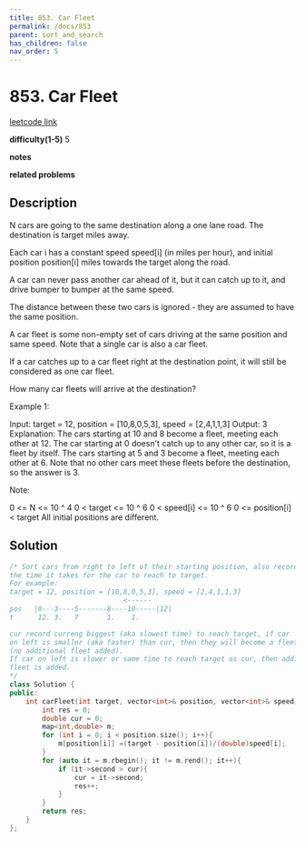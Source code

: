 ```yaml
---
title: 853. Car Fleet
permalink: /docs/853
parent: sort_and_search
has_children: false
nav_order: 5
---
```

# 853. Car Fleet
[leetcode link](https://leetcode.com/problems/car-fleet/)

**difficulty(1-5)** 
5

**notes**   

**related problems**


## Description
N cars are going to the same destination along a one lane road.  The destination is target miles away.

Each car i has a constant speed speed[i] (in miles per hour), and initial position position[i] miles towards the target along the road.

A car can never pass another car ahead of it, but it can catch up to it, and drive bumper to bumper at the same speed.

The distance between these two cars is ignored - they are assumed to have the same position.

A car fleet is some non-empty set of cars driving at the same position and same speed.  Note that a single car is also a car fleet.

If a car catches up to a car fleet right at the destination point, it will still be considered as one car fleet.


How many car fleets will arrive at the destination?

 

Example 1:

Input: target = 12, position = [10,8,0,5,3], speed = [2,4,1,1,3]
Output: 3
Explanation:
The cars starting at 10 and 8 become a fleet, meeting each other at 12.
The car starting at 0 doesn't catch up to any other car, so it is a fleet by itself.
The cars starting at 5 and 3 become a fleet, meeting each other at 6.
Note that no other cars meet these fleets before the destination, so the answer is 3.

Note:

0 <= N <= 10 ^ 4
0 < target <= 10 ^ 6
0 < speed[i] <= 10 ^ 6
0 <= position[i] < target
All initial positions are different.

## Solution

```c++
/* Sort cars from right to left of their starting position, also record
the time it takes for the car to reach to target.
For example:
target = 12, position = [10,8,0,5,3], speed = [2,4,1,1,3]
                            <------ 
pos   |0---3----5-------8----10-----|12|
t      12. 3.   7       1.    1.     

cur record curreng biggest (aka slowest time) to reach target, if car
on left is smaller (aka faster) than cur, then they will become a fleet 
(no additional fleet added).
If car on left is slower or same time to reach target as cur, then additional
fleet is added.
*/
class Solution {
public:
    int carFleet(int target, vector<int>& position, vector<int>& speed) {
        int res = 0;
        double cur = 0;
        map<int,double> m;
        for (int i = 0; i < position.size(); i++){
            m[position[i]] =(target - position[i])/(double)speed[i];
        }
        for (auto it = m.rbegin(); it != m.rend(); it++){
            if (it->second > cur){
                cur = it->second;
                res++;
            }
        }
        return res;
    }
};
```


<!-- 
Default label
{: .label }

Blue label
{: .label .label-blue }

Stable
{: .label .label-green }

New release
{: .label .label-purple }

Coming soon
{: .label .label-yellow }

Deprecated
{: .label .label-red } -->
